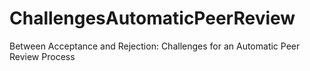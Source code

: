 # ChallengesAutomaticPeerReview
Between Acceptance and Rejection: Challenges for an Automatic Peer Review Process
